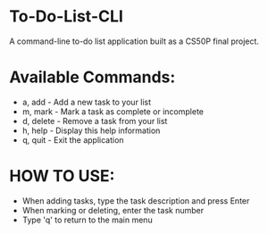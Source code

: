 # To-Do-List-CLI
A  command-line to-do list application built as a CS50P final project.

# Available Commands:
- a, add    - Add a new task to your list
- m, mark   - Mark a task as complete or incomplete
- d, delete - Remove a task from your list
- h, help   - Display this help information
- q, quit   - Exit the application

# HOW TO USE:
- When adding tasks, type the task description and press Enter
- When marking or deleting, enter the task number
- Type 'q' to return to the main menu